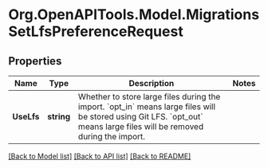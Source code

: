 # Org.OpenAPITools.Model.MigrationsSetLfsPreferenceRequest

## Properties

Name | Type | Description | Notes
------------ | ------------- | ------------- | -------------
**UseLfs** | **string** | Whether to store large files during the import. &#x60;opt_in&#x60; means large files will be stored using Git LFS. &#x60;opt_out&#x60; means large files will be removed during the import. | 

[[Back to Model list]](../README.md#documentation-for-models) [[Back to API list]](../README.md#documentation-for-api-endpoints) [[Back to README]](../README.md)

